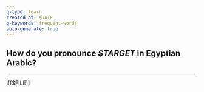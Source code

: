 ```yaml
---
q-type: learn
created-at: $DATE
q-keywords: frequent-words
auto-generate: true
---
```


## **How do you pronounce *$TARGET* in Egyptian Arabic?**

 
---

![[$FILE]]